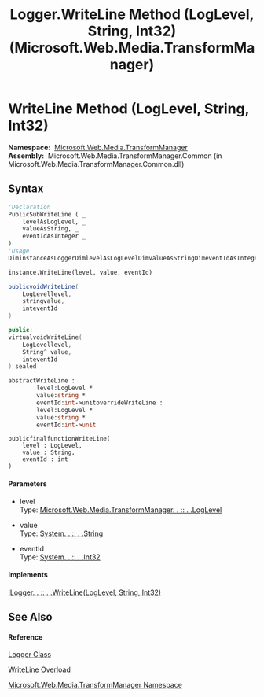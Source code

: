 ﻿---
title: Logger.WriteLine Method (LogLevel, String, Int32) (Microsoft.Web.Media.TransformManager)
TOCTitle: WriteLine Method (LogLevel, String, Int32)
ms:assetid: M:Microsoft.Web.Media.TransformManager.Logger.WriteLine(Microsoft.Web.Media.TransformManager.LogLevel,System.String,System.Int32)
ms:mtpsurl: https://msdn.microsoft.com/en-us/library/microsoft.web.media.transformmanager.logger.writeline(v=VS.90)
ms:contentKeyID: 46408192
ms.date: 06/14/2012
mtps_version: v=VS.90
dev_langs:
- vb
- csharp
- c++
- fsharp
- jscript
api_location:
- Microsoft.Web.Media.TransformManager.Common.dll
api_name:
- Microsoft.Web.Media.TransformManager.Logger.WriteLine
api_type:
- Managed
topic_type:
- apiref
- kbSyntax
product_family_name: VS
ROBOTS: INDEX,FOLLOW
---

# WriteLine Method (LogLevel, String, Int32)

**Namespace:**  [Microsoft.Web.Media.TransformManager](microsoft-web-media-transformmanager-namespace.md)  
**Assembly:**  Microsoft.Web.Media.TransformManager.Common (in Microsoft.Web.Media.TransformManager.Common.dll)

## Syntax

``` vb
'Declaration
PublicSubWriteLine ( _
    levelAsLogLevel, _
    valueAsString, _
    eventIdAsInteger _
)
'Usage
DiminstanceAsLoggerDimlevelAsLogLevelDimvalueAsStringDimeventIdAsInteger

instance.WriteLine(level, value, eventId)
```

``` csharp
publicvoidWriteLine(
    LogLevellevel,
    stringvalue,
    inteventId
)
```

``` c++
public:
virtualvoidWriteLine(
    LogLevellevel, 
    String^ value, 
    inteventId
) sealed
```

``` fsharp
abstractWriteLine : 
        level:LogLevel * 
        value:string * 
        eventId:int->unitoverrideWriteLine : 
        level:LogLevel * 
        value:string * 
        eventId:int->unit
```

``` jscript
publicfinalfunctionWriteLine(
    level : LogLevel, 
    value : String, 
    eventId : int
)
```

#### Parameters

  - level  
    Type: [Microsoft.Web.Media.TransformManager. . :: . .LogLevel](loglevel-enumeration-microsoft-web-media-transformmanager.md)  

<!-- end list -->

  - value  
    Type: [System. . :: . .String](https://msdn.microsoft.com/en-us/library/s1wwdcbf\(v=vs.90\))  

<!-- end list -->

  - eventId  
    Type: [System. . :: . .Int32](https://msdn.microsoft.com/en-us/library/td2s409d\(v=vs.90\))  

#### Implements

[ILogger. . :: . .WriteLine(LogLevel, String, Int32)](ilogger-writeline-method-loglevel-string-int32-microsoft-web-media-transformmanager.md)  

## See Also

#### Reference

[Logger Class](logger-class-microsoft-web-media-transformmanager.md)

[WriteLine Overload](logger-writeline-method-microsoft-web-media-transformmanager.md)

[Microsoft.Web.Media.TransformManager Namespace](microsoft-web-media-transformmanager-namespace.md)

